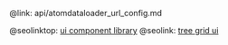 @link: api/atomdataloader_url_config.md

@seolinktop: [ui component library](https://webix.com)
@seolink: [tree grid ui](https://webix.com/widget/treetable/)